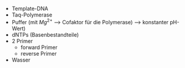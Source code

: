 - Template-DNA
- Taq-Polymerase
- Puffer (mit $Mg^{2+}$ --> Cofaktor für die Polymerase) --> konstanter pH-Wert)
- dNTPs (Basenbestandteile)
- 2 Primer
	- forward Primer
	- reverse Primer
- Wasser